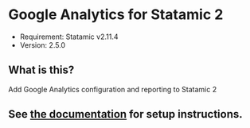 # Google Analytics for Statamic 2
- Requirement: Statamic v2.11.4
- Version: 2.5.0

## What is this?
Add Google Analytics configuration and reporting to Statamic 2

## See [the documentation](https://statamic.com/marketplace/addons/google-analytics/docs) for setup instructions.
